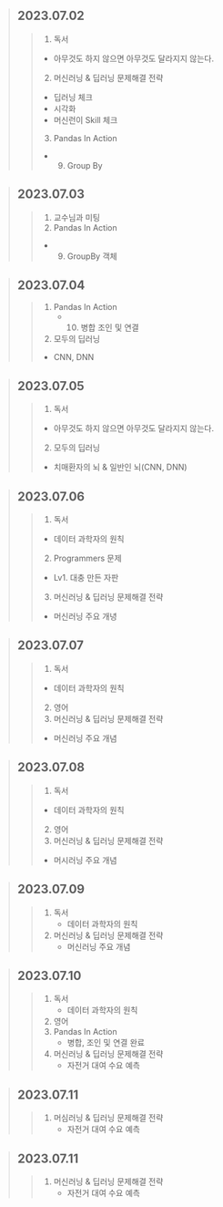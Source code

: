 > ## 2023.07.02
> > 1. 독서
> >   - 아무것도 하지 않으면 아무것도 달라지지 않는다.
> > 2. 머신러닝 & 딥러닝 문제해결 전략
> >   - 딥러닝 체크
> >   - 시각화
> >   - 머신런이 Skill 체크
> > 3. Pandas In Action
> >   - 9. Group By

> ## 2023.07.03
> > 1. 교수님과 미팅
> > 2. Pandas In Action
> >   - 9. GroupBy 객체

> ## 2023.07.04
> > 1. Pandas In Action
> >    - 10. 병합 조인 및 연결
> > 2. 모두의 딥러닝
> >   - CNN, DNN

> ## 2023.07.05
> > 1. 독서
> >   - 아무것도 하지 않으면 아무것도 달라지지 않는다.
> > 2. 모두의 딥러닝
> >   - 치매환자의 뇌 & 일반인 뇌(CNN, DNN)

> ## 2023.07.06
> > 1. 독서
> >   - 데이터 과학자의 원칙
> > 2. Programmers 문제
> >   - Lv1. 대충 만든 자판
> > 3. 머신러닝 & 딥러닝 문제해결 전략
> >   - 머신러닝 주요 개녕

> ## 2023.07.07
> > 1. 독서
> >   - 데이터 과학자의 원칙
> > 2. 영어
> > 3. 머신러닝 & 딥러닝 문제해결 전략
> >   - 머신러닝 주요 개념

> ## 2023.07.08
> > 1. 독서
> >   - 데이터 과학자의 원칙
> > 2. 영어
> > 3. 머신러닝 & 딥러닝 문제해결 전략
> >   - 머시러닝 주요 개념

> ## 2023.07.09
> > 1. 독서
> >    - 데이터 과학자의 원칙
> > 2. 머신러닝 & 딥러닝 문제해결 전략
> >    - 머신러닝 주요 개념

> ## 2023.07.10
> > 1. 독서
> >    - 데이터 과학자의 원칙
> > 2. 영어
> > 3. Pandas In Action
> >    - 병합, 조인 및 연결 완료
> > 4. 머신러닝 & 딥러닝 문제해결 전략
> >    - 자전거 대여 수요 예측

> ## 2023.07.11
> > 1. 머심러닝 & 딥러닝 문제해결 전략
> >    - 자전거 대여 수요 예측

> ## 2023.07.11
> > 1. 머신러닝 & 딥러닝 문제해결 전략
> >    - 자전거 대여 수요 예측
